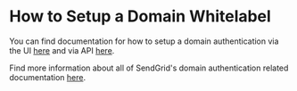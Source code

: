# How to Setup a Domain Whitelabel

You can find documentation for how to setup a domain authentication via the UI [here](https://sendgrid.com/docs/ui/account-and-settings/how-to-set-up-domain-authentication) and via API [here](https://github.com/sendgrid/sendgrid-python/blob/master/USAGE.md#sender-authentication).

Find more information about all of SendGrid's domain authentication related documentation [here](https://sendgrid.com/docs/ui/account-and-settings/how-to-set-up-domain-authentication).